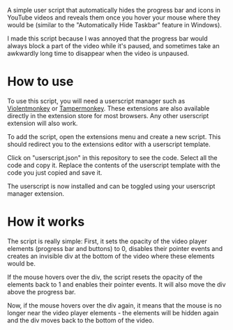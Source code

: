 A simple user script that automatically hides the progress bar and icons in YouTube videos and reveals them once you hover your mouse where they would be (similar to the "Automatically Hide Taskbar" feature in Windows).

I made this script because I was annoyed that the progress bar would always block a part of the video while it's paused, and sometimes take an awkwardly long time to disappear when the video is unpaused.

# How to use
To use this script, you will need a userscript manager such as [Violentmonkey](https://violentmonkey.github.io/) or [Tampermonkey](https://www.tampermonkey.net/). These extensions are also available directly in the extension store for most browsers. Any other userscript extension will also work.

To add the script, open the extensions menu and create a new script. This should redirect you to the extensions editor with a userscript template.

Click on "userscript.json" in this repository to see the code. Select all the code and copy it. Replace the contents of the userscript template with the code you just copied and save it.

The userscript is now installed and can be toggled using your userscript manager extension.

# How it works
The script is really simple:
First, it sets the opacity of the video player elements (progress bar and buttons) to 0, disables their pointer events and creates an invisible div at the bottom of the video where these elements would be.

If the mouse hovers over the div, the script resets the opacity of the elements back to 1 and enables their pointer events. It will also move the div above the progress bar.

Now, if the mouse hovers over the div again, it means that the mouse is no longer near the video player elements - the elements will be hidden again and the div moves back to the bottom of the video.
